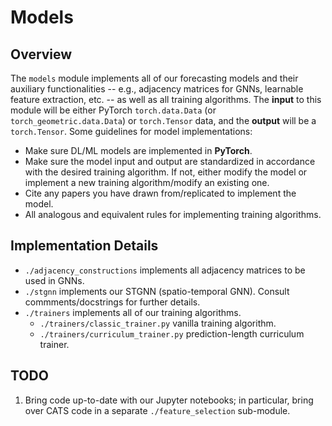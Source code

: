 # Models

## Overview

The `models` module implements all of our forecasting models and their auxiliary functionalities -- e.g., adjacency matrices for GNNs, learnable feature extraction, etc. -- as well as all training algorithms. The **input** to this module will be either PyTorch `torch.data.Data` (or `torch_geometric.data.Data`) or `torch.Tensor` data, and the **output** will be a `torch.Tensor`. Some guidelines for model implementations:

- Make sure DL/ML models are implemented in **PyTorch**.
- Make sure the model input and output are standardized in accordance with the desired training algorithm. If not, either modify the model or implement a new training algorithm/modify an existing one.
- Cite any papers you have drawn from/replicated to implement the model.
- All analogous and equivalent rules for implementing training algorithms.

## Implementation Details

- `./adjacency_constructions` implements all adjacency matrices to be used in GNNs.
- `./stgnn` implements our STGNN (spatio-temporal GNN). Consult commments/docstrings for further details.
- `./trainers` implements all of our training algorithms.
  - `./trainers/classic_trainer.py` vanilla training algorithm.
  - `./trainers/curriculum_trainer.py` prediction-length curriculum trainer.

## TODO

1.  Bring code up-to-date with our Jupyter notebooks; in particular, bring over CATS code in a separate `./feature_selection` sub-module.
